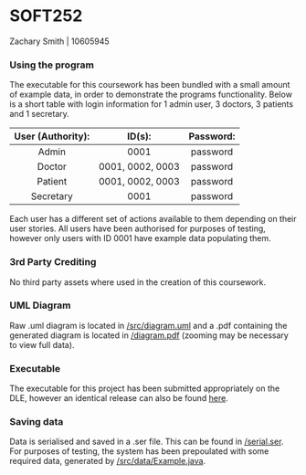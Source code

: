 # SOFT252
Zachary Smith   |   10605945

### Using the program
The executable for this coursework has been bundled with a small amount of example data, in order to demonstrate the programs functionality.
Below is a short table with login information for 1 admin user, 3 doctors, 3 patients and 1 secretary.

| User (Authority): | ID(s): | Password: |
| :---: | :---: | :---: |
| Admin| 0001 | password |
| Doctor| 0001, 0002, 0003 | password |
| Patient| 0001, 0002, 0003 | password |
| Secretary| 0001 | password |

Each user has a different set of actions available to them depending on their user stories. All users have been authorised for purposes of testing, however only users with ID 0001 have example data populating them.

### 3rd Party Crediting
No third party assets where used in the creation of this coursework.

### UML Diagram
Raw .uml diagram is located in [/src/diagram.uml](/src/diagram.uml) and a .pdf containing the generated diagram is located in [/diagram.pdf](/diagram.pdf) (zooming may be necessary to view full data).

### Executable
The executable for this project has been submitted appropriately on the DLE, however an identical release can also be found [here](https://github.com/Cutwell/SOFT252/releases).

### Saving data
Data is serialised and saved in a .ser file. This can be found in [/serial.ser](/serial.ser). For purposes of testing, the system has been prepoulated with some required data, generated by [/src/data/Example.java](/src/data/Example.java).

